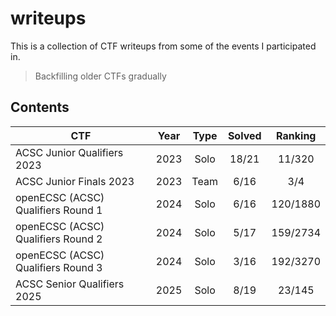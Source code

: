 # writeups

This is a collection of CTF writeups from some of the events I participated in.

> Backfilling older CTFs gradually

## Contents

| CTF                                | Year | Type | Solved | Ranking  |
| ---------------------------------- | ---- | :--: | :----: | :------: |
| ACSC Junior Qualifiers 2023        | 2023 | Solo | 18/21  |  11/320  |
| ACSC Junior Finals 2023            | 2023 | Team |  6/16  |   3/4    |
| openECSC (ACSC) Qualifiers Round 1 | 2024 | Solo |  6/16  | 120/1880 |
| openECSC (ACSC) Qualifiers Round 2 | 2024 | Solo |  5/17  | 159/2734 |
| openECSC (ACSC) Qualifiers Round 3 | 2024 | Solo |  3/16  | 192/3270 |
| ACSC Senior Qualifiers 2025        | 2025 | Solo |  8/19  |  23/145  |
